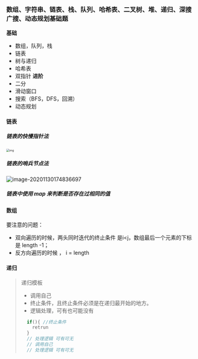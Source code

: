 ### 数组、字符串、链表、栈、队列、哈希表、二叉树、堆、递归、深搜广搜、动态规划基础题

  **基础**
- 数组，队列，栈
- 链表
- 树与递归
- 哈希表
- 双指针
  **进阶**
- 二分
- 滑动窗口
- 搜索（BFS，DFS，回溯）
- 动态规划
#### 链表  

##### 链表的快慢指针法

<img src="https://pic.leetcode-cn.com/1605200026-iSMgpn-IMG_F6F6517FD2A5-1.jpeg" alt="img" style="zoom:50%;" />

##### 链表的哨兵节点法

![image-20201130174836697](C:\Users\raota\AppData\Roaming\Typora\typora-user-images\image-20201130174836697.png)

##### 链表中使用 map 来判断是否存在过相同的值


#### 数组

要注意的问题：

- 双向遍历的时候，两头同时迭代的终止条件 是i<j，数组最后一个元素的下标是 length -1；
- 反方向遍历的时候 ， i = length

#### 递归

> 递归模板
>
> - 调用自己
> - 终止条件，且终止条件必须是在递归最开始的地方。
> - 逻辑处理，可有也可能没有
> ```javascript
>   if(){ //终止条件
>     retrun 
>   }
>   // 处理逻辑 可有可无
>   // 调用自己
>   // 处理逻辑 可有可无
> ```

